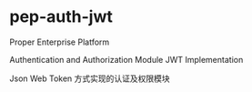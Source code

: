 pep-auth-jwt
============

Proper Enterprise Platform

Authentication and Authorization Module JWT Implementation

Json Web Token 方式实现的认证及权限模块